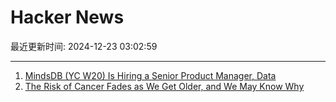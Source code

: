 # Hacker News

最近更新时间: 2024-12-23 03:02:59

--- 
1. [MindsDB (YC W20) Is Hiring a Senior Product Manager, Data](https://grnh.se/d5ced53d7us) 
2. [The Risk of Cancer Fades as We Get Older, and We May Know Why](https://www.sciencealert.com/the-risk-of-cancer-fades-as-we-get-older-and-we-may-finally-know-why) 
